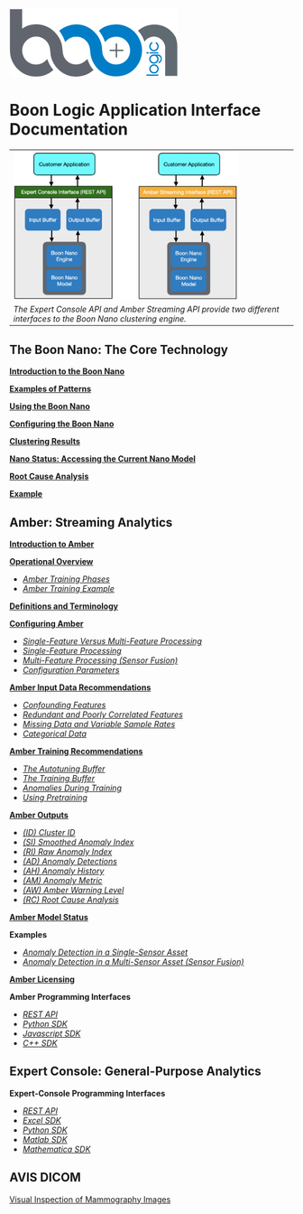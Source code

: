 ![Boon Logo](images/BoonLogic.png)
  
# Boon Logic Application Interface Documentation

<table class="table">
  <tr>
    <td><img src="images/overview.png" width="400"></td>  
  </tr>
  <tr>
    <td><em>The Expert Console API and Amber Streaming API provide two different interfaces to the Boon Nano clustering engine.</em></td>
  </tr>
</table>

## <a name="BoonNano"></a>The Boon Nano: The Core Technology

**[Introduction to the Boon Nano](docs/NanoDocs/Overview.md#Intro)**

**[Examples of Patterns](docs/NanoDocs/Overview.md#ExamplePatterns)**

**[Using the Boon Nano](docs/NanoDocs/Overview.md#Using)**

**[Configuring the Boon Nano](docs/NanoDocs/Overview.md#Configuration)**

**[Clustering Results](docs/NanoDocs/Overview.md#Results)**

**[Nano Status: Accessing the Current Nano Model](docs/NanoDocs/Overview.md#NanoStatus)**

**[Root Cause Analysis](docs/NanoDocs/Overview.md#RootCause)**

**[Example](docs/NanoDocs/Overview.md#Example)**


## <a name="Amber"></a>Amber: Streaming Analytics
**[Introduction to Amber](docs/AmberDocs/Overview.md/#Intro)**

**[Operational Overview](docs/AmberDocs/Overview.md/#Operation)**

* *[Amber Training Phases](docs/AmberDocs/Overview.md/#Operation)*
* *[Amber Training Example](docs/AmberDocs/Overview.md/#Operation_Example)*

**[Definitions and Terminology](docs/AmberDocs/Overview.md/#Definitions)**

**[Configuring Amber](docs/AmberDocs/Overview.md/#Configuring_Amber)**

* *[Single-Feature Versus Multi-Feature Processing](docs/AmberDocs/Overview.md/#Configuring_Amber)*
* *[Single-Feature Processing](docs/AmberDocs/Overview.md/#Single_Feature)*
* *[Multi-Feature Processing (Sensor Fusion)](docs/AmberDocs/Overview.md/#Multi_Feature)*
* *[Configuration Parameters](docs/AmberDocs/Overview.md/#Config_Params)*

**[Amber Input Data Recommendations](docs/AmberDocs/Overview.md/#Data_Input_Recommendations)**

* *[Confounding Features](docs/AmberDocs/Overview.md/#Confounding)*
* *[Redundant and Poorly Correlated Features](docs/AmberDocs/Overview.md/#Redundant)*
* *[Missing Data and Variable Sample Rates](docs/AmberDocs/Overview.md/#Missing)*
* *[Categorical Data](docs/AmberDocs/Overview.md/#Categorical)*

**[Amber Training Recommendations](docs/AmberDocs/Overview.md/#Training_Recommendations)**

* *[The Autotuning Buffer](docs/AmberDocs/Overview.md/#Autotuning_Buffer)*
* *[The Training Buffer](docs/AmberDocs/Overview.md/#Training_Buffer)*
* *[Anomalies During Training](docs/AmberDocs/Overview.md/#Anomalies_During_Training)*
* *[Using Pretraining](docs/AmberDocs/Overview.md/#Pretraining)*

**[Amber Outputs](docs/AmberDocs/Overview.md#Amber_Outputs)**

* *[(ID) Cluster ID](docs/AmberDocs/Overview.md#ID)*
* *[(SI) Smoothed Anomaly Index](docs/AmberDocs/Overview.md#SI)*
* *[(RI) Raw Anomaly Index](docs/AmberDocs/Overview.md#RI)*
* *[(AD) Anomaly Detections](docs/AmberDocs/Overview.md#AD)*
* *[(AH) Anomaly History](docs/AmberDocs/Overview.md#AH)*
* *[(AM) Anomaly Metric](docs/AmberDocs/Overview.md#AM)*
* *[(AW) Amber Warning Level](docs/AmberDocs/Overview.md#AW)*
* *[(RC) Root Cause Analysis](docs/AmberDocs/Overview.md#RC)*

**[Amber Model Status](docs/AmberDocs/Overview.md#Amber_Model)**  

**Examples**

* *[Anomaly Detection in a Single-Sensor Asset](docs/AmberDocs/SingleSensorExample/SingleSensorExample.md)*
* *[Anomaly Detection in a Multi-Sensor Asset (Sensor Fusion)](docs/AmberDocs/SensorFusionExample/SensorFusionExample.md)*

**[Amber Licensing](docs/Amber_License.md#Amber_Model)**

**Amber Programming Interfaces**

* *[REST API](docs/Amber_REST.md)*
* *[Python SDK](https://boonlogic.github.io/amber-python-sdk)*
* *[Javascript SDK](https://boonlogic.github.io/amber-javascript-sdk)*
* *[C++ SDK](https://boonlogic.github.io/amber-cpp-sdk)*

## <a name="Expert"></a>Expert Console: General-Purpose Analytics

**Expert-Console Programming Interfaces**

* *[REST API](static/index.html)*
* *[Excel SDK](https://boonlogic.github.io/expert-excel-sdk)*
* *[Python SDK](https://boonlogic.github.io/expert-python-sdk)*
* *[Matlab SDK](https://boonlogic.github.io/expert-matlab-sdk)*
* *[Mathematica SDK](https://boonlogic.github.io/expert-mathematica-sdk)*

## AVIS DICOM

[Visual Inspection of Mammography Images](https://boonlogic.github.io/AVIS-DICOM/)
